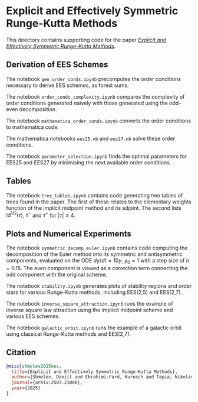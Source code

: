 # Explicit and Effectively Symmetric Runge-Kutta Methods

This directory contains supporting code for the paper
_[Explicit and Effectively Symmetric Runge-Kutta Methods](https://arxiv.org/abs/2507.21006)_.

## Derivation of EES Schemes

The notebook `gen_order_conds.ipynb` precomputes the order conditions necessary to derive
EES schemes, as forest sums.

The notebook `order_conds_complexity.ipynb` compares the complexity of order conditions generated
naively with those generated using the odd-even decomposition.

The notebook `mathematica_order_conds.ipynb` converts the order conditions to mathematica code.

The mathematica notebooks `ees25.nb` and `ees27.nb` solve these order conditions.

The notebook `parameter_selection.ipynb` finds the optimal parameters
for EES25 and EES27 by minimising the next available order conditions.

## Tables

The notebook `tree_tables.ipynb` contains code generating two tables of trees found in the paper.
The first of these relates to the elementary weights function of the implicit midpoint method
and its adjoint. The second lists $\mathrm{Id}^{1/2}(\tau)$, $\tau^-$ and $\tau^+$ for $|\tau| \leq 4$.


## Plots and Numerical Experiments

The notebook `symmetric_decomp_euler.ipynb` contains code computing the decomposition of the
Euler method into its symmetric and antisymmetric components, evaluated on the ODE $dy/dt = 10y$,
$y_0=1$ with a step size of $h=0.15$. The even component is viewed as a correction term connecting 
the odd component with the original scheme.

The notebook `stability.ipynb` generates plots of stability regions and order stars for various
Runge-Kutta methods, including EES(2,5) and EES(2,7).

The notebook `inverse_square_attraction.ipynb` runs the example of inverse square law attraction
using the implicit midpoint scheme and various EES schemes.

The notebook `galactic_orbit.ipynb` runs the example of a galactic orbit
using classical Runge-Kutta methods and EES(2,7).

## Citation
```bibtex    
@misc{shmelev2025ees,
  title={Explicit and Effectively Symmetric Runge-Kutta Methods}, 
  author={Shmelev, Daniil and Ebrahimi-Fard, Kurusch and Tapia, Nikolas and Salvi, Cristopher},
  journal={arXiv:2507.21006},
  year={2025}
}
```